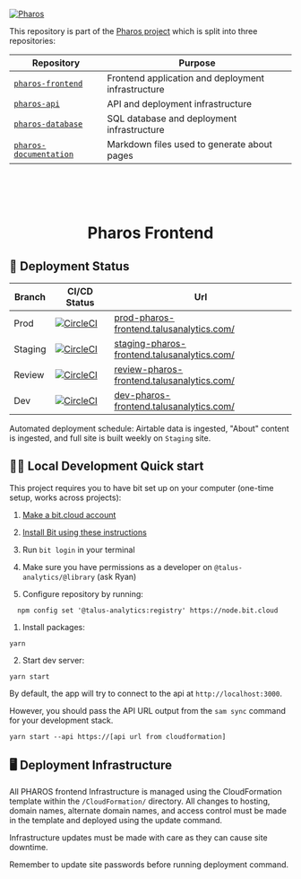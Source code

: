 [![Pharos](https://github.com/viralemergence/pharos-database/blob/prod/diagrams/pharos-banner.png)](https://pharos.viralemergence.org/)

This repository is part of the [Pharos project](https://pharos.viralemergence.org/)
which is split into three repositories:

| Repository                                                                       | Purpose                                               |
| ---------------------------------------------------------------------------------| ------------------------------------------------------|
| [`pharos-frontend`](https://github.com/viralemergence/pharos-frontend)           | Frontend application and deployment infrastructure    |
| [`pharos-api`](https://github.com/viralemergence/pharos-api)                     | API and deployment infrastructure                     |
| [`pharos-database`](https://github.com/viralemergence/pharos-database)           | SQL database and deployment infrastructure            |
| [`pharos-documentation`](https://github.com/viralemergence/pharos-documentation) | Markdown files used to generate about pages           |

<br>
<br>
<br>
<h1 align="center">
  Pharos Frontend
</h1>

## 🚀 Deployment Status

| Branch  | CI/CD Status                                                                                                                                                                                                                                                                       | Url                                                                                                |
| ------- | ---------------------------------------------------------------------------------------------------------------------------------------------------------------------------------------------------------------------------------------------------------------------------------- | -------------------------------------------------------------------------------------------------- |
| Prod    | [![CircleCI](https://dl.circleci.com/status-badge/img/gh/talus-analytics-bus/pharos-frontend/tree/prod.svg?style=svg&circle-token=3adbf3c5aa0bc15ad4f90f724a9c4b7b52bbb6b7)](https://dl.circleci.com/status-badge/redirect/gh/talus-analytics-bus/pharos-frontend/tree/prod)       | [prod-pharos-frontend.talusanalytics.com/](https://prod-pharos-frontend.talusanalytics.com/)       |
| Staging | [![CircleCI](https://dl.circleci.com/status-badge/img/gh/talus-analytics-bus/pharos-frontend/tree/staging.svg?style=svg&circle-token=3adbf3c5aa0bc15ad4f90f724a9c4b7b52bbb6b7)](https://dl.circleci.com/status-badge/redirect/gh/talus-analytics-bus/pharos-frontend/tree/staging) | [staging-pharos-frontend.talusanalytics.com/](https://staging-pharos-frontend.talusanalytics.com/) |
| Review  | [![CircleCI](https://dl.circleci.com/status-badge/img/gh/talus-analytics-bus/pharos-frontend/tree/review.svg?style=svg&circle-token=3adbf3c5aa0bc15ad4f90f724a9c4b7b52bbb6b7)](https://dl.circleci.com/status-badge/redirect/gh/talus-analytics-bus/pharos-frontend/tree/review)   | [review-pharos-frontend.talusanalytics.com/](https://review-pharos-frontend.talusanalytics.com/)   |
| Dev     | [![CircleCI](https://dl.circleci.com/status-badge/img/gh/talus-analytics-bus/pharos-frontend/tree/dev.svg?style=svg&circle-token=3adbf3c5aa0bc15ad4f90f724a9c4b7b52bbb6b7)](https://dl.circleci.com/status-badge/redirect/gh/talus-analytics-bus/pharos-frontend/tree/dev)         | [dev-pharos-frontend.talusanalytics.com/](https://dev-pharos-frontend.talusanalytics.com/)         |

Automated deployment schedule: Airtable data is ingested, "About" content is ingested, and full site is built weekly on `Staging` site.

## 👩‍💻 Local Development Quick start

This project requires you to have bit set up on your computer (one-time setup, works across projects):

1. [Make a bit.cloud account](https://bit.cloud/signup)

2. [Install Bit using these instructions](https://bit.dev/docs/getting-started/installing-bit/installing-bit)

3. Run `bit login` in your terminal

4. Make sure you have permissions as a developer on `@talus-analytics/@library` (ask Ryan)

5. Configure repository by running:

```
  npm config set '@talus-analytics:registry' https://node.bit.cloud
```

1. Install packages:

```
yarn
```

2. Start dev server:

```
yarn start
```

By default, the app will try to connect to the api at `http://localhost:3000`.

However, you should pass the API URL output from the `sam sync` command for your
development stack.

```
yarn start --api https://[api url from cloudformation]
```

## 🖥 Deployment Infrastructure

All PHAROS frontend Infrastructure is managed using the CloudFormation template within
the `/CloudFormation/` directory. All changes to hosting, domain names, alternate domain
names, and access control must be made in the template and deployed using the update command.

Infrastructure updates must be made with care as they can cause site downtime.

Remember to update site passwords before running deployment command.
